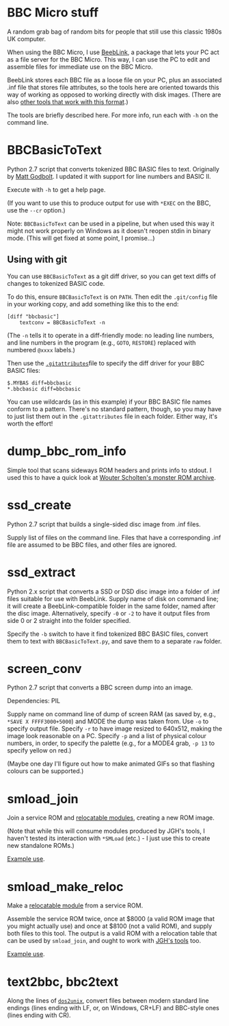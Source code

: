# BBC Micro stuff

A random grab bag of random bits for people that still use this
classic 1980s UK computer.

When using the BBC Micro, I use
[BeebLink](https://github.com/tom-seddon/beeblink), a package that
lets your PC act as a file server for the BBC Micro. This way, I can
use the PC to edit and assemble files for immediate use on the BBC
Micro.

BeebLink stores each BBC file as a loose file on your PC, plus an
associated .inf file that stores file attributes, so the tools here
are oriented towards this way of working as opposed to working
directly with disk images. (There are also
[other tools that work with this format](https://www.stairwaytohell.com/essentials/index.html?page=homepage).)

The tools are briefly described here. For more info, run each with
`-h` on the command line.

# BBCBasicToText

Python 2.7 script that converts tokenized BBC BASIC files to text.
Originally by [Matt Godbolt](https://github.com/mattgodbolt). I
updated it with support for line numbers and BASIC II.

Execute with `-h` to get a help page.

(If you want to use this to produce output for use with `*EXEC` on the
BBC, use the `--cr` option.)

Note: `BBCBasicToText` can be used in a pipeline, but when used this
way it might not work properly on Windows as it doesn't reopen stdin
in binary mode. (This will get fixed at some point, I promise...)

## Using with git

You can use `BBCBasicToText` as a git diff driver, so you can get text
diffs of changes to tokenized BASIC code.

To do this, ensure `BBCBasicToText` is on `PATH`. Then edit the
`.git/config` file in your working copy, and add something like this
to the end:

    [diff "bbcbasic"]
        textconv = BBCBasicToText -n

(The `-n` tells it to operate in a diff-friendly mode: no leading line
numbers, and line numbers in the program (e.g., `GOTO`, `RESTORE`)
replaced with numbered `@xxxx` labels.)

Then use the
[`.gitattributes`](http://git-scm.com/docs/gitattributes])file to
specify the diff driver for your BBC BASIC files:

    $.MYBAS diff=bbcbasic
    *.bbcbasic diff=bbcbasic

You can use wildcards (as in this example) if your BBC BASIC file
names conform to a pattern. There's no standard pattern, though, so
you may have to just list them out in the `.gitattributes` file in
each folder. Either way, it's worth the effort!

# dump_bbc_rom_info

Simple tool that scans sideways ROM headers and prints info to stdout.
I used this to have a quick look at [Wouter Scholten's monster ROM
archive](http://wouter.bbcmicro.net/bbc/bbc-software.html).

# ssd_create

Python 2.7 script that builds a single-sided disc image from .inf
files.

Supply list of files on the command line. Files that have a
corresponding .inf file are assumed to be BBC files, and other files
are ignored.

# ssd_extract

Python 2.x script that converts a SSD or DSD disc image into a folder
of .inf files suitable for use with BeebLink. Supply name of disk on
command line; it will create a BeebLink-compatible folder in the same
folder, named after the disc image. Alternatively, specify `-0` or
`-2` to have it output files from side 0 or 2 straight into the folder
specified.

Specify the `-b` switch to have it find tokenized BBC BASIC files,
convert them to text with `BBCBasicToText.py`, and save them to a
separate `raw` folder.

# screen_conv

Python 2.7 script that converts a BBC screen dump into an image.

Dependencies: PIL

Supply name on command line of dump of screen RAM (as saved by, e.g.,
`*SAVE X FFFF3000+5000`) and MODE the dump was taken from. Use `-o` to
specify output file. Specify `-r` to have image resized to 640x512,
making the image look reasonable on a PC. Specify `-p` and a list of
physical colour numbers, in order, to specify the palette (e.g., for a
MODE4 grab, `-p 13` to specify yellow on red.)

(Maybe one day I'll figure out how to make animated GIFs so that
flashing colours can be supported.)

# smload_join

Join a service ROM and
[relocatable modules](http://mdfs.net/Software/BBC/Modules/ModWriting),
creating a new ROM image.

(Note that while this will consume modules produced by JGH's tools, I
haven't tested its interaction with `*SMLoad` (etc.) - I just use this
to create new standalone ROMs.)

[Example use](https://github.com/tom-seddon/beeblink/blob/5c13bcc5fd6d07d2d656df4129ef1fe694723fe8/rom/Makefile#L16).

# smload_make_reloc

Make a
[relocatable module](http://mdfs.net/Software/BBC/Modules/ModWriting)
from a service ROM.

Assemble the service ROM twice, once at $8000 (a valid ROM image that
you might actually use) and once at $8100 (not a valid ROM), and
supply both files to this tool. The output is a valid ROM with a
relocation table that can be used by `smload_join`, and ought to work
with [JGH's tools](http://mdfs.net/Software/BBC/Modules/) too.

[Example use](https://github.com/tom-seddon/startup_rom/blob/4193e31aff25d22b59f6ab099613ae7cedbe011c/Makefile#L13).

# text2bbc, bbc2text

Along the lines of [`dos2unix`](https://linux.die.net/man/1/dos2unix),
convert files between modern standard line endings (lines ending with
LF, or, on Windows, CR+LF) and BBC-style ones (lines ending with CR).

